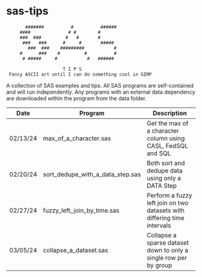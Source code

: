 # sas-tips

           #######          #          ######
         ####              # #        #   
         ###  ###         #   #       #      
          ###   ###      #     #       #####
            ###  ###    #########           #
         #      ###    #         #          # 
          # #####     #           #   ######  
                        
                         T I P S 
     Fancy ASCII art until I can do something cool in GIMP

A collection of SAS examples and tips. All SAS programs are self-contained and will run independently. 
Any programs with an external data dependency are downloaded within the program from the data folder.

Date          | Program       | Description
------------- | ------------- | ------------- 
02/13/24 | max_of_a_character.sas | Get the max of a character column using CASL, FedSQL and SQL
02/20/24 | sort_dedupe_with_a_data_step.sas | Both sort and dedupe data using only a DATA Step
02/27/24 | fuzzy_left_join_by_time.sas | Perform a fuzzy left join on two datasets with differing time intervals
03/05/24 | collapse_a_dataset.sas | Collapse a sparse dataset down to only a single row per by group
